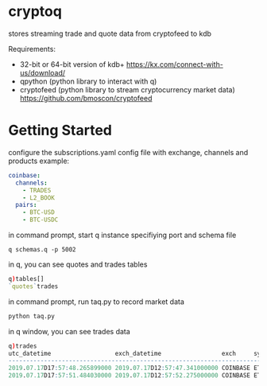 # cryptoq
stores streaming trade and quote data from cryptofeed to kdb

Requirements:
* 32-bit or 64-bit version of kdb+ https://kx.com/connect-with-us/download/
* qpython (python library to interact with q)
* cryptofeed (python library to stream cryptocurrency market data) https://github.com/bmoscon/cryptofeed


# Getting Started
configure the subscriptions.yaml config file with exchange, channels and products
example:
```yaml
coinbase:
  channels:
    - TRADES
    - L2_BOOK
  pairs:
    - BTC-USD
    - BTC-USDC
```

in command prompt, start q instance specifiying port and schema file
```shell
q schemas.q -p 5002
```

in q, you can see quotes and trades tables
```q
q)tables[]
`quotes`trades
```

in command prompt, run taq.py to record market data
```python
python taq.py
```

in q window, you can see trades data
```q
q)trades
utc_datetime                  exch_datetime                 exch     sym     ..
-----------------------------------------------------------------------------..
2019.07.17D17:57:48.265899000 2019.07.17D12:57:47.341000000 COINBASE ETH-USD ..
2019.07.17D17:57:51.484030000 2019.07.17D12:57:52.275000000 COINBASE ETH-USD ..
```







